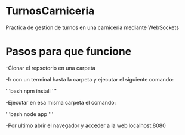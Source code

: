 # TurnosCarniceria
 Practica de gestion de turnos en una carniceria mediante WebSockets

# Pasos para que funcione
-Clonar el repsotorio en una carpeta

-Ir con un terminal hasta la carpeta y ejecutar el siguiente comando:

'''bash
npm install
'''

-Ejecutar en esa misma carpeta el comando:

'''bash
node app
'''

-Por ultimo abrir el navegador y acceder a la web localhost:8080
